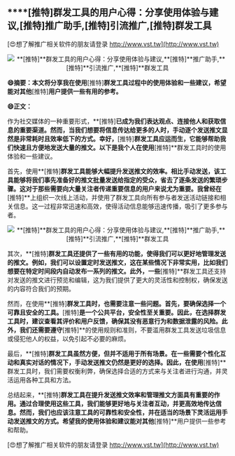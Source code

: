## ****[推特]**群发工具的用户心得：分享使用体验与建议,**[推特]**推广助手,**[推特]**引流推广,**[推特]**群发工具**

[😍想了解推广相关软件的朋友请登录 http://www.vst.tw](http://www.vst.tw)

 <center><img src="https://vst.tw/MP4/tuiguang/png/6.png" alt="**[推特]**群发工具的用户心得：分享使用体验与建议,**[推特]**推广助手,**[推特]**引流推广,**[推特]**群发工具"></center>

**😄摘要：本文将分享我在使用**[推特]**群发工具过程中的使用体验和一些建议，希望能对其他**[推特]**用户提供一些有用的参考。**

**😄正文：**

作为社交媒体的一种重要形式，**[推特]**已成为我们表达观点、连接他人和获取信息的重要渠道。然而，当我们想要将信息传达给更多的人时，手动逐个发送推文显然是非常耗时且效率低下的方式。幸好，**[推特]**群发工具应运而生，它能够帮助我们快速且方便地发送大量的推文。以下是我个人在使用**[推特]**群发工具时的使用体验和一些建议。

首先，使用**[推特]**群发工具能够大幅提升发送推文的效率。相比手动发送，该工具能够将我们事先准备好的推文批量发送给指定的受众，省去了逐条发送的繁琐步骤。这对于那些需要向大量关注者传递重要信息的用户来说尤为重要。我曾经在**[推特]**上组织一次线上活动，并使用了群发工具向所有参与者发送活动链接和相关信息。这一过程非常迅速和高效，使得活动信息能够迅速传播，吸引了更多参与者。

 <center><img src="https://vst.tw/MP4/tuiguang/png/1.png" alt="**[推特]**群发工具的用户心得：分享使用体验与建议,**[推特]**推广助手,**[推特]**引流推广,**[推特]**群发工具"></center>

其次，**[推特]**群发工具还提供了一些有用的功能，使得我们可以更好地管理发送的推文。例如，我们可以设置定时发送推文，这在某些情况下非常实用，比如我们想要在特定时间段内自动发布一系列的推文。此外，一些**[推特]**群发工具还支持对发送的推文进行预览和编辑，这为我们提供了更大的灵活性和控制权，确保发送的内容符合我们的预期。

然而，在使用**[推特]**群发工具时，也需要注意一些问题。首先，要确保选择一个可靠且安全的工具。**[推特]**是一个公共平台，安全性至关重要。因此，在选择群发工具时，建议查看其评价和用户反馈，确保其没有恶意行为和数据泄露的风险。此外，我们还需要遵守**[推特]**的使用规则和准则，不要滥用群发工具发送垃圾信息或侵犯他人的权益，以免引起不必要的麻烦。

最后，**[推特]**群发工具虽然方便，但并不适用于所有场景。在一些需要个性化互动和真实对话的情况下，手动发送推文仍然是更好的选择。因此，在使用**[推特]**群发工具时，我们需要权衡利弊，确保选择合适的方式来与关注者进行沟通，并灵活运用各种工具和方法。

总结起来，**[推特]**群发工具在提升发送推文效率和管理推文方面具有重要的作用。通过合理使用这些工具，我们能够更好地与关注者互动，并更高效地传达信息。然而，我们也应该注意工具的可靠性和安全性，并在适当的场景下灵活运用手动发送推文的方式。希望我的使用体验和建议能对其他**[推特]**用户提供一些参考和帮助。

[😍想了解推广相关软件的朋友请登录 http://www.vst.tw](http://www.vst.tw)



